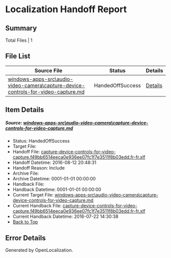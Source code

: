 # <a name='report-top'></a> Localization Handoff Report

## Summary
 Total Files | 1

## File List
 Source File | Status | Details 
 ----------- | ------ | ------- 
 [windows-apps-src\audio-video-camera\capture-device-controls-for-video-capture.md](https://github.com/Microsoft/windows-apps/blob/daeb92e51a005825f1e410da9c924afc723297f1/windows-apps-src/audio-video-camera/capture-device-controls-for-video-capture.md) | HandedOffSuccess | [Details](#5a51ee9c67eb421c2478ca46f415879afb609210160)

## Item Details
##### <a name='5a51ee9c67eb421c2478ca46f415879afb609210160'></a> Source: [windows-apps-src\audio-video-camera\capture-device-controls-for-video-capture.md](https://github.com/Microsoft/windows-apps/blob/daeb92e51a005825f1e410da9c924afc723297f1/windows-apps-src/audio-video-camera/capture-device-controls-for-video-capture.md)
* Status: HandedOffSuccess
* Target File: 
* Handoff File: [capture-device-controls-for-video-capture.f49bb6514eeca0e936ee07fc1f7e3511f8b03edd.fr-fr.xlf](https://github.com/Microsoft/WDG.handoff/blob/bce19398bcd31d74bfbc27e3afd75bc9867fbccb/ol-handoff/Microsoft/windows-apps.fr-fr/master/capture-device-controls-for-video-capture.f49bb6514eeca0e936ee07fc1f7e3511f8b03edd.fr-fr.xlf)
* Handoff Datetime: 2016-08-12 20:48:31
* Handoff Reason: Include
* Archive File: 
* Archive Datetime: 0001-01-01 00:00:00
* Handback File: 
* Handback Datetime: 0001-01-01 00:00:00
* Current Target File: [windows-apps-src\audio-video-camera\capture-device-controls-for-video-capture.md](https://github.com/Microsoft/windows-apps.fr-fr/blob/402eb0dc49711783fdbd768a93aa5456388b34d9/windows-apps-src/audio-video-camera/capture-device-controls-for-video-capture.md)
* Current Handback File: [capture-device-controls-for-video-capture.f49bb6514eeca0e936ee07fc1f7e3511f8b03edd.fr-fr.xlf](https://github.com/Microsoft/WDG.handback/blob/e8019a4155f189676550d9d336a37921a9040b0d/ol-handback/Microsoft/windows-apps.fr-fr/master/capture-device-controls-for-video-capture.f49bb6514eeca0e936ee07fc1f7e3511f8b03edd.fr-fr.xlf)
* Current Handback Datetime: 2016-07-22 14:30:38
* [Back to Top](#report-top)


## Error Details

Generated by OpenLocalization.
